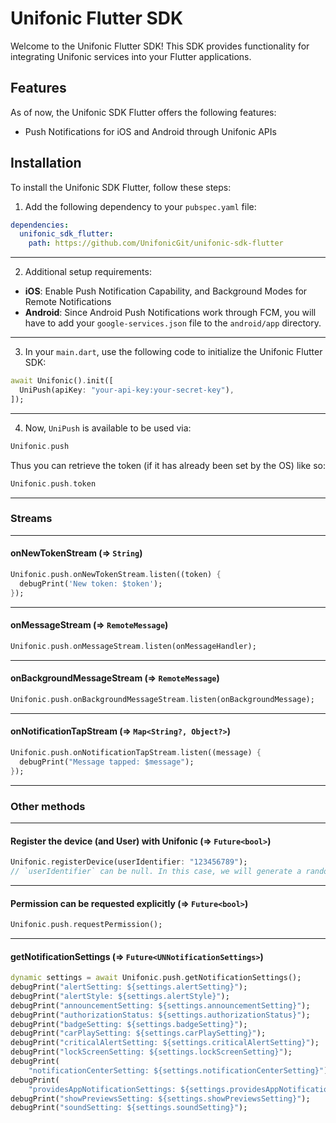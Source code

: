 # Unifonic Flutter SDK

Welcome to the Unifonic Flutter SDK! This SDK provides functionality for integrating Unifonic services into your Flutter applications.

## Features

As of now, the Unifonic SDK Flutter offers the following features:
- Push Notifications for iOS and Android through Unifonic APIs

## Installation

To install the Unifonic SDK Flutter, follow these steps:

1. Add the following dependency to your `pubspec.yaml` file:
```yaml
dependencies:
  unifonic_sdk_flutter:
    path: https://github.com/UnifonicGit/unifonic-sdk-flutter
```
---
2. Additional setup requirements:  
- **iOS**: Enable Push Notification Capability, and Background Modes for Remote Notifications
- **Android**: Since Android Push Notifications work through FCM, you will have to add your `google-services.json` file to the `android/app` directory.
---
3. In your `main.dart`, use the following code to initialize the Unifonic Flutter SDK:
```dart
await Unifonic().init([
  UniPush(apiKey: "your-api-key:your-secret-key"),
]);
```
---
4. Now, `UniPush` is available to be used via:
```dart
Unifonic.push
```
Thus you can retrieve the token (if it has already been set by the OS) like so:
```dart
Unifonic.push.token
```
---
### Streams
---
#### onNewTokenStream (=> `String`)
```dart
Unifonic.push.onNewTokenStream.listen((token) {
  debugPrint('New token: $token');
});
```
---
#### onMessageStream (=> `RemoteMessage`)
```dart
Unifonic.push.onMessageStream.listen(onMessageHandler);
```
---
#### onBackgroundMessageStream (=> `RemoteMessage`)
```dart
Unifonic.push.onBackgroundMessageStream.listen(onBackgroundMessage);
```
---
#### onNotificationTapStream (=> `Map<String?, Object?>`)
```dart
Unifonic.push.onNotificationTapStream.listen((message) {
  debugPrint("Message tapped: $message");
});
```
---
### Other methods
---
#### Register the device (and User) with Unifonic (=> `Future<bool>`)
```dart
Unifonic.registerDevice(userIdentifier: "123456789");
// `userIdentifier` can be null. In this case, we will generate a random UUID and store it in SharedPreferences. This allows for anonymous tracking.
```
---
#### Permission can be requested explicitly (=> `Future<bool>`)
```dart
Unifonic.push.requestPermission();
```
---
#### getNotificationSettings (=> `Future<UNNotificationSettings>`)
```dart
dynamic settings = await Unifonic.push.getNotificationSettings();
debugPrint("alertSetting: ${settings.alertSetting}");
debugPrint("alertStyle: ${settings.alertStyle}");
debugPrint("announcementSetting: ${settings.announcementSetting}");
debugPrint("authorizationStatus: ${settings.authorizationStatus}");
debugPrint("badgeSetting: ${settings.badgeSetting}");
debugPrint("carPlaySetting: ${settings.carPlaySetting}");
debugPrint("criticalAlertSetting: ${settings.criticalAlertSetting}");
debugPrint("lockScreenSetting: ${settings.lockScreenSetting}");
debugPrint(
    "notificationCenterSetting: ${settings.notificationCenterSetting}");
debugPrint(
    "providesAppNotificationSettings: ${settings.providesAppNotificationSettings}");
debugPrint("showPreviewsSetting: ${settings.showPreviewsSetting}");
debugPrint("soundSetting: ${settings.soundSetting}");
```
